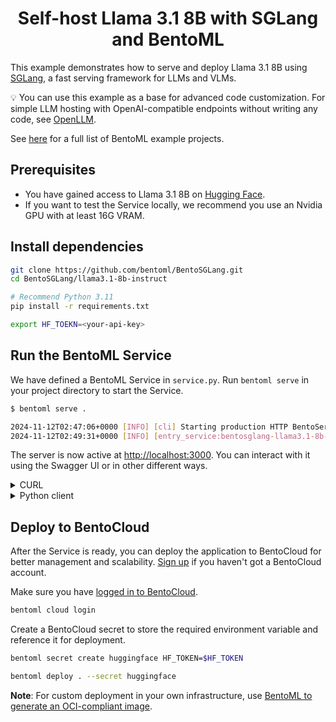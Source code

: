 <div align="center">
    <h1 align="center">Self-host Llama 3.1 8B with SGLang and BentoML</h1>
</div>

This example demonstrates how to serve and deploy Llama 3.1 8B using [SGLang](https://github.com/sgl-project/sglang), a fast serving framework for LLMs and VLMs.

💡 You can use this example as a base for advanced code customization. For simple LLM hosting with OpenAI-compatible endpoints without writing any code, see [OpenLLM](https://github.com/bentoml/OpenLLM).

See [here](https://docs.bentoml.com/en/latest/use-cases/index.html) for a full list of BentoML example projects.

## Prerequisites

- You have gained access to Llama 3.1 8B on [Hugging Face](https://huggingface.co/meta-llama/Meta-Llama-3.1-8B-Instruct).
- If you want to test the Service locally, we recommend you use an Nvidia GPU with at least 16G VRAM.

## Install dependencies

```bash
git clone https://github.com/bentoml/BentoSGLang.git
cd BentoSGLang/llama3.1-8b-instruct

# Recommend Python 3.11
pip install -r requirements.txt

export HF_TOEKN=<your-api-key>
```

## Run the BentoML Service

We have defined a BentoML Service in `service.py`. Run `bentoml serve` in your project directory to start the Service.

```bash
$ bentoml serve .

2024-11-12T02:47:06+0000 [INFO] [cli] Starting production HTTP BentoServer from "service:SGL" listening on http://localhost:3000 (Press CTRL+C to quit)
2024-11-12T02:49:31+0000 [INFO] [entry_service:bentosglang-llama3.1-8b-instruct-service:1] Service bentosglang-llama3.1-8b-instruct-service initialized
```

The server is now active at [http://localhost:3000](http://localhost:3000/). You can interact with it using the Swagger UI or in other different ways.

<details>

<summary>CURL</summary>

```bash
curl -X 'POST' \
  'http://localhost:3000/generate' \
  -H 'accept: text/event-stream' \
  -H 'Content-Type: application/json' \
  -d '{
  "prompt": "Explain superconductors in plain English",
  "system_prompt": "You are a helpful, respectful and honest assistant. Always answer as helpfully as possible, while being safe. Your answers should not include any harmful, unethical, racist, sexist, toxic, dangerous, or illegal content. Please ensure that your responses are socially unbiased and positive in nature.\n\nIf a question does not make any sense, or is not factually coherent, explain why instead of answering something not correct. If you don'\''t know the answer to a question, please don'\''t share false information.",
  "max_tokens": 1024,
  "sampling_params": null
}'
```

</details>

<details>

<summary>Python client</summary>

```python
import bentoml

with bentoml.SyncHTTPClient("http://localhost:3000") as client:
    response_generator = client.generate(
        prompt="Explain superconductors in plain English",
        max_tokens=1024
    )
    for response in response_generator:
        print(response, end='')
```

</details>

## Deploy to BentoCloud

After the Service is ready, you can deploy the application to BentoCloud for better management and scalability. [Sign up](https://www.bentoml.com/) if you haven't got a BentoCloud account.

Make sure you have [logged in to BentoCloud](https://docs.bentoml.com/en/latest/bentocloud/how-tos/manage-access-token.html).

```bash
bentoml cloud login
```

Create a BentoCloud secret to store the required environment variable and reference it for deployment.

```bash
bentoml secret create huggingface HF_TOKEN=$HF_TOKEN

bentoml deploy . --secret huggingface
```

**Note**: For custom deployment in your own infrastructure, use [BentoML to generate an OCI-compliant image](https://docs.bentoml.com/en/latest/guides/containerization.html).
